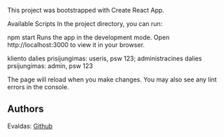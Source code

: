 
This project was bootstrapped with Create React App.

Available Scripts
In the project directory, you can run:

npm start
Runs the app in the development mode.
Open http://localhost:3000 to view it in your browser.

kliento dalies prisijungimas: useris, psw 123;
administracines dalies prsijungimas: admin, psw 123

The page will reload when you make changes.
You may also see any lint errors in the console.

## Authors

Evaldas: [Github](https://github.com/Evaldasssss)